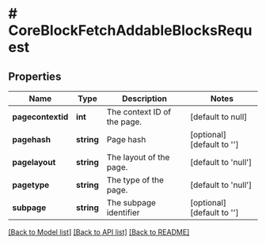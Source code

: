 # # CoreBlockFetchAddableBlocksRequest

## Properties

Name | Type | Description | Notes
------------ | ------------- | ------------- | -------------
**pagecontextid** | **int** | The context ID of the page. | [default to null]
**pagehash** | **string** | Page hash | [optional] [default to '']
**pagelayout** | **string** | The layout of the page. | [default to 'null']
**pagetype** | **string** | The type of the page. | [default to 'null']
**subpage** | **string** | The subpage identifier | [optional] [default to '']

[[Back to Model list]](../../README.md#models) [[Back to API list]](../../README.md#endpoints) [[Back to README]](../../README.md)

